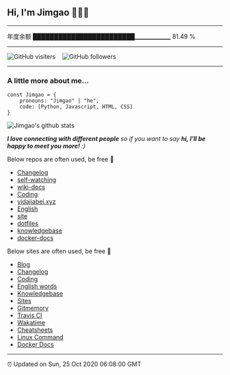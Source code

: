 
<h2>Hi, I'm Jimgao 👋👨‍💻</h2>

---

年度余额    ████████████████████████▁▁▁▁▁▁   81.49 %

---

![GitHub visiters](https://komarev.com/ghpvc/?username=tianheg) &nbsp;&nbsp; ![GitHub followers](https://img.shields.io/github/followers/tianheg?label=Follow&style=social)

---

### A little more about me...

    const Jimgao = {
        pronouns: "Jimgao" | "he",
        code: [Python, Javascript, HTML, CSS]
    }


![Jimgao's github stats](https://github-readme-stats-yidajiabei.vercel.app/api?username=tianheg&show_icons=true)

<em><b>I love connecting with different people</b> so if you want to say <b>hi, I'll be happy to meet you more!</b> :)</em>

Below repos are often used, be free 🤪

- [Changelog](https://github.com/Gaotianhe/Changelog)
- [self-watching](https://github.com/Gaotianhe/self-watching)
- [wiki-docs](https://github.com/Gaotianhe/wiki-docs)
- [Coding](https://github.com/Gaotianhe/coding)
- [yidajiabei.xyz](https://github.com/yidajiabei/yidajiabei.xyz)
- [English](https://github.com/Gaotianhe/English)
- [site](https://github.com/Gaotianhe/site)
- [dotfiles](https://github.com/Gaotianhe/dotfiles)
- [knowledgebase](https://github.com/Gaotianhe/knowledgebase)
- [docker-docs](https://github.com/Gaotianhe/docker-docs)

Below sites are often used, be free 🤪

- [Blog](https://www.yidajiabei.xyz)
- [Changelog](https://gaotianhe.github.io/Changelog)
- [Coding](https://gaotianhe.github.io/coding)
- [English words](https://gaotianhe.github.io/English)
- [Knowledgebase](https://gaotianhe.github.io/knowledgebase)
- [Sites](https://gaotianhe.github.io/site)
- [Gitmemory](https://www.gitmemory.com/tianheg)
- [Travis CI](https://travis-ci.com/dashboard)
- [Wakatime](https://wakatime.com/dashboard)
- [Cheatsheets](https://gaotianhe.github.io/cheatsheets)
- [Linux Command](https://gaotianhe.github.io/linux-command)
- [Docker Docs](https://gaotianhe.github.io/docker-docs)

---

⏰ Updated on Sun, 25 Oct 2020 06:08:00 GMT
